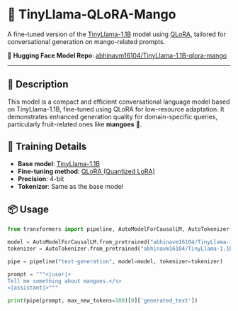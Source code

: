 # 🥭 TinyLlama-QLoRA-Mango

A fine-tuned version of the [TinyLlama-1.1B](https://huggingface.co/cognitivecomputations/TinyLlama-1.1B) model using [QLoRA](https://arxiv.org/abs/2305.14314), tailored for conversational generation on mango-related prompts.

🔗 **Hugging Face Model Repo**: [abhinavm16104/TinyLlama-1.1B-qlora-mango](https://huggingface.co/abhinavm16104/TinyLlama-1.1B-qlora-mango)

---

## 📌 Description

This model is a compact and efficient conversational language model based on TinyLlama-1.1B, fine-tuned using QLoRA for low-resource adaptation. It demonstrates enhanced generation quality for domain-specific queries, particularly fruit-related ones like **mangoes** 🥭.

## 🧠 Training Details

- **Base model**: [TinyLlama-1.1B](https://huggingface.co/cognitivecomputations/TinyLlama-1.1B)
- **Fine-tuning method**: [QLoRA (Quantized LoRA)](https://arxiv.org/abs/2305.14314)
- **Precision**: 4-bit
- **Tokenizer**: Same as the base model

## 📦 Usage

```python
from transformers import pipeline, AutoModelForCausalLM, AutoTokenizer

model = AutoModelForCausalLM.from_pretrained("abhinavm16104/TinyLlama-1.1B-qlora-mango")
tokenizer = AutoTokenizer.from_pretrained("abhinavm16104/TinyLlama-1.1B-qlora-mango")

pipe = pipeline("text-generation", model=model, tokenizer=tokenizer)

prompt = """<|user|>
Tell me something about mangoes.</s>
<|assistant|>"""

print(pipe(prompt, max_new_tokens=100)[0]['generated_text'])
